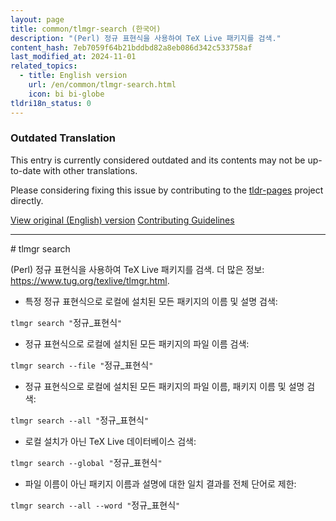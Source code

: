 ```yaml
---
layout: page
title: common/tlmgr-search (한국어)
description: "(Perl) 정규 표현식을 사용하여 TeX Live 패키지를 검색."
content_hash: 7eb7059f64b21bddbd82a8eb086d342c533758af
last_modified_at: 2024-11-01
related_topics:
  - title: English version
    url: /en/common/tlmgr-search.html
    icon: bi bi-globe
tldri18n_status: 0
---
```


### Outdated Translation
This entry is currently considered outdated and its contents may not be up-to-date with other translations.

Please considering fixing this issue by contributing to the [tldr-pages](https://github.com/tldr-pages/tldr) project directly.

<a class="btn btn-primary" href="{{ site.url }}/en/common/tlmgr-search.html">View original (English) version</a>
<a class="btn" href="https://github.com/tldr-pages/tldr/blob/main/CONTRIBUTING.md">Contributing Guidelines</a>

<hr># tlmgr search

(Perl) 정규 표현식을 사용하여 TeX Live 패키지를 검색.
더 많은 정보: <https://www.tug.org/texlive/tlmgr.html>.

- 특정 정규 표현식으로 로컬에 설치된 모든 패키지의 이름 및 설명 검색:

`tlmgr search "`<span class="tldr-var badge badge-pill bg-dark-lm bg-white-dm text-white-lm text-dark-dm font-weight-bold">정규_표현식</span>`"`

- 정규 표현식으로 로컬에 설치된 모든 패키지의 파일 이름 검색:

`tlmgr search --file "`<span class="tldr-var badge badge-pill bg-dark-lm bg-white-dm text-white-lm text-dark-dm font-weight-bold">정규_표현식</span>`"`

- 정규 표현식으로 로컬에 설치된 모든 패키지의 파일 이름, 패키지 이름 및 설명 검색:

`tlmgr search --all "`<span class="tldr-var badge badge-pill bg-dark-lm bg-white-dm text-white-lm text-dark-dm font-weight-bold">정규_표현식</span>`"`

- 로컬 설치가 아닌 TeX Live 데이터베이스 검색:

`tlmgr search --global "`<span class="tldr-var badge badge-pill bg-dark-lm bg-white-dm text-white-lm text-dark-dm font-weight-bold">정규_표현식</span>`"`

- 파일 이름이 아닌 패키지 이름과 설명에 대한 일치 결과를 전체 단어로 제한:

`tlmgr search --all --word "`<span class="tldr-var badge badge-pill bg-dark-lm bg-white-dm text-white-lm text-dark-dm font-weight-bold">정규_표현식</span>`"`
